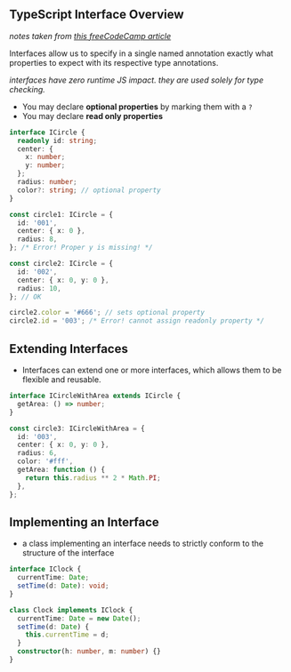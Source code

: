 ## TypeScript Interface Overview

_notes taken from [this freeCodeCamp article](https://www.freecodecamp.org/news/the-definitive-typescript-handbook/)_

Interfaces allow us to specify in a single named annotation exactly what properties to expect with its respective type annotations.

_interfaces have zero runtime JS impact. they are used solely for type checking._

- You may declare **optional properties** by marking them with a `?`
- You may declare **read only properties**

```ts
interface ICircle {
  readonly id: string;
  center: {
    x: number;
    y: number;
  };
  radius: number;
  color?: string; // optional property
}

const circle1: ICircle = {
  id: '001',
  center: { x: 0 },
  radius: 8,
}; /* Error! Proper y is missing! */

const circle2: ICircle = {
  id: '002',
  center: { x: 0, y: 0 },
  radius: 10,
}; // OK

circle2.color = '#666'; // sets optional property
circle2.id = '003'; /* Error! cannot assign readonly property */
```

## Extending Interfaces

- Interfaces can extend one or more interfaces, which allows them to be flexible and reusable.

```ts
interface ICircleWithArea extends ICircle {
  getArea: () => number;
}

const circle3: ICircleWithArea = {
  id: '003',
  center: { x: 0, y: 0 },
  radius: 6,
  color: '#fff',
  getArea: function () {
    return this.radius ** 2 * Math.PI;
  },
};
```

## Implementing an Interface

- a class implementing an interface needs to strictly conform to the structure of the interface

```ts
interface IClock {
  currentTime: Date;
  setTime(d: Date): void;
}

class Clock implements IClock {
  currentTime: Date = new Date();
  setTime(d: Date) {
    this.currentTime = d;
  }
  constructor(h: number, m: number) {}
}
```
